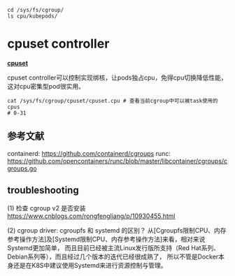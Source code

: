 





```shell
cd /sys/fs/cgroup/
ls cpu/kubepods/
```





# cpuset controller 
**[cpuset](https://www.kernel.org/doc/html/latest/admin-guide/cgroup-v2.html#cpuset)**

cpuset controller可以控制实现绑核，让pods独占cpu，免得cpu切换降低性能，这对cpu密集型pod很实用。
```shell
cat /sys/fs/cgroup/cpuset/cpuset.cpu # 查看当前cgroup中可以被task使用的cpus
# 0-31

```











## 参考文献
containerd: https://github.com/containerd/cgroups
runc: https://github.com/opencontainers/runc/blob/master/libcontainer/cgroups/cgroups.go


## troubleshooting
(1) 检查 cgroup v2 是否安装
https://www.cnblogs.com/rongfengliang/p/10930455.html


(2) cgroup driver: cgroupfs 和 systemd 的区别？
从[Cgroupfs限制CPU、内存参考操作方法]及[Systemd限制CPU、内存参考操作方法]来看，相对来说Systemd更加简单，
而且目前已经被主流Linux发行版所支持（Red Hat系列、Debian系列等），而且经过几个版本的迭代已经很成熟了，
所以不管是Docker本身还是在K8S中建议使用Systemd来进行资源控制与管理。

